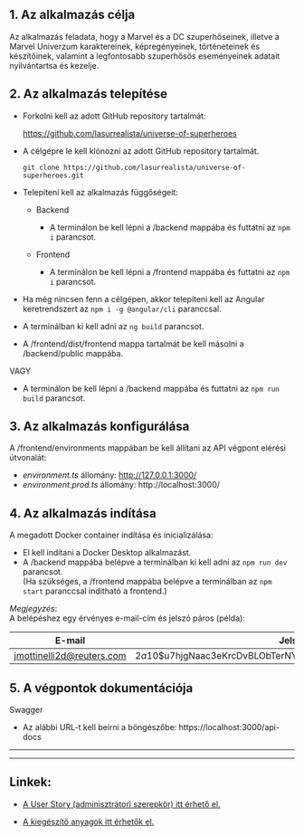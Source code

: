 ## **1. Az alkalmazás célja**

Az alkalmazás feladata, hogy a Marvel és a DC szuperhőseinek, illetve a Marvel Univerzum karaktereinek, képregényeinek, történeteinek és készítőinek, valamint a legfontosabb szuperhősös eseményeinek adatait nyilvántartsa és kezelje.

## **2. Az alkalmazás telepítése**

- Forkolni kell az adott GitHub repository tartalmát:

    https://github.com/lasurrealista/universe-of-superheroes

- A célgépre le kell klónozni az adott GitHub repository tartalmát.

   `git clone https://github.com/lasurrealista/universe-of-superheroes.git`

- Telepíteni kell az alkalmazás függőségeit:

    - Backend

        - A terminálon be kell lépni a /backend mappába és futtatni az `npm i` parancsot.
    
    - Frontend

        - A terminálon be kell lépni a /frontend mappába és futtatni az `npm i` parancsot.  

- Ha még nincsen fenn a célgépen, akkor telepíteni kell az Angular keretrendszert az `npm i -g @angular/cli` paranccsal.
- A terminálban ki kell adni az `ng build` parancsot.
- A /frontend/dist/frontend mappa tartalmát be kell másolni a /backend/public mappába.

VAGY

- A terminálon be kell lépni a /backend mappába és futtatni az `npm run build` parancsot.

## **3. Az alkalmazás konfigurálása**

A /frontend/environments mappában be kell állítani az API végpont elérési útvonalát: 

  - _environment.ts_ állomány: http://127.0.0.1:3000/  
  - _environment.prod.ts_ állomány: http://localhost:3000/ 

## **4. Az alkalmazás indítása**

A megadott Docker container indítása és inicializálása:

- El kell indítani a Docker Desktop alkalmazást.
- A /backend mappába belépve a terminálban ki kell adni az `npm run dev` parancsot.  
(Ha szükséges, a /frontend mappába belépve a terminálban az `npm start` paranccsal indítható a frontend.) 

_Megjegyzés_:  
A belépéshez egy érvényes e-mail-cím és jelszó páros (példa):  

E-mail | Jelszó
------------ | -------------
jmottinelli2d@reuters.com | $2a$10$u7hjgNaac3eKrcDvBLObTerNYNhEUkIOqK/GjCB0fTyYMqWaVTwl2

## **5. A végpontok dokumentációja**

Swagger 
- Az alábbi URL-t kell beírni a böngészőbe: https://localhost:3000/api-docs

---
---

## **Linkek:**  

- [A User Story (adminisztrátori szerepkör) itt érhető el.](https://github.com/lasurrealista/universe-of-superheroes/blob/main/README.md)

- [A kiegészítő anyagok itt érhetők el.](https://github.com/lasurrealista/universe-of-superheroes/blob/main/Developer%20Documentation%20-%20Supplementary%20Material/supplementary-material.md)





